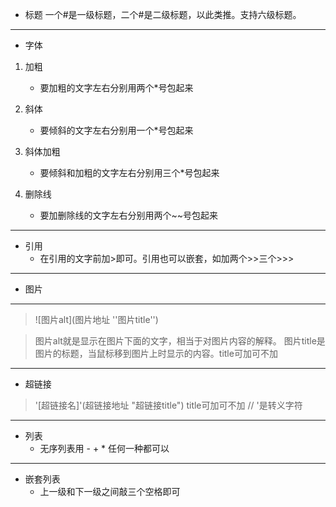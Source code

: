 + 标题
一个#是一级标题，二个#是二级标题，以此类推。支持六级标题。
---------------------------------------
+ 字体
1. 加粗   
   + 要加粗的文字左右分别用两个*号包起来

2. 斜体

   + 要倾斜的文字左右分别用一个*号包起来

3. 斜体加粗
   + 要倾斜和加粗的文字左右分别用三个*号包起来

4. 删除线
   + 要加删除线的文字左右分别用两个~~号包起来
------------------------------------------
+ 引用
   + 在引用的文字前加>即可。引用也可以嵌套，如加两个>>三个>>>
------------------------------------------------------
+ 图片
-----------------------------------------------------
> ![图片alt](图片地址 ''图片title'')

> 图片alt就是显示在图片下面的文字，相当于对图片内容的解释。
图片title是图片的标题，当鼠标移到图片上时显示的内容。title可加可不加
------------------------------------
+ 超链接
> '[超链接名]'(超链接地址 "超链接title") title可加可不加 // '是转义字符
--------------------------
+ 列表
   + 无序列表用 - + * 任何一种都可以
-------------------------
+ 嵌套列表
   + 上一级和下一级之间敲三个空格即可
